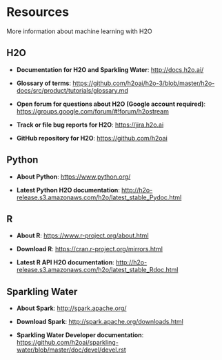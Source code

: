 # Resources

More information about machine learning with H2O

## H2O

- **Documentation for H2O and Sparkling Water**: http://docs.h2o.ai/

- **Glossary of terms**: https://github.com/h2oai/h2o-3/blob/master/h2o-docs/src/product/tutorials/glossary.md

- **Open forum for questions about H2O (Google account required)**: https://groups.google.com/forum/#!forum/h2ostream

- **Track or file bug reports for H2O**: https://jira.h2o.ai

- **GitHub repository for H2O**: https://github.com/h2oai


## Python

- **About Python**: https://www.python.org/

- **Latest Python H2O documentation**: http://h2o-release.s3.amazonaws.com/h2o/latest_stable_Pydoc.html


## R

- **About R**: https://www.r-project.org/about.html

- **Download R**: https://cran.r-project.org/mirrors.html

- **Latest R API H2O documentation**: http://h2o-release.s3.amazonaws.com/h2o/latest_stable_Rdoc.html 

## Sparkling Water

- **About Spark**: http://spark.apache.org/

- **Download Spark**: http://spark.apache.org/downloads.html

- **Sparkling Water Developer documentation**: https://github.com/h2oai/sparkling-water/blob/master/doc/devel/devel.rst
